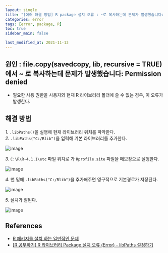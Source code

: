 ```yaml
---
layout: single
title: "[에러 해결 방법] R package 설치 오류 : ~로 복사하는데 문제가 발생했습니다: Permission denied"
categories: error
tags: [error, package, R]
toc: true
sidebar_main: false

last_modified_at: 2021-11-13
---
```


## 원인 : file.copy(savedcopy, lib, recursive = TRUE)에서 ~ 로 복사하는데 문제가 발생했습니다: Permission denied

- 필요한 사용 권한을 사용자와 현재 R 라이브러리 폴더에 쓸 수 없는 경우, 이 오류가 발생한다.

## 해결 방법 
*1.* `.libPaths()`을 실행해 현재 라이브러리 위치를 파악한다.  
*2.* `.libPaths("C:/Rlib")`을 입력해 기본 라이브러리를 추가한다. 

![image](https://user-images.githubusercontent.com/78655692/141605977-49101b0a-8932-407d-b7f3-faff14a8d4b4.png)

*3.* `C:\R\R-4.1.1\etc` 파일 위치로 가 `Rprofile.site` 파일을 메모장으로 실행한다.  

![image](https://user-images.githubusercontent.com/78655692/141606000-cb91698b-fa52-46e9-8459-11d90cc37dea.png)

*4.* 맨 밑에 `.libPaths("C:/Rlib")`을 추가해주면 영구적으로 기본경로가 저장된다.  

![image](https://user-images.githubusercontent.com/78655692/141606055-4b6b2f05-e645-4425-bc50-8be33bb52d3f.png)

*5.* 설치가 잘된다.  

![image](https://user-images.githubusercontent.com/78655692/141606078-b3d9487e-9ab8-49c2-82b9-3b9af6a50f59.png)


## References 
- [R 패키지를 설치 하는 일반적인 문제](https://support.microsoft.com/ko-kr/topic/r-%ED%8C%A8%ED%82%A4%EC%A7%80%EB%A5%BC-%EC%84%A4%EC%B9%98-%ED%95%98%EB%8A%94-%EC%9D%BC%EB%B0%98%EC%A0%81%EC%9D%B8-%EB%AC%B8%EC%A0%9C-0bf1f9ba-ead2-6335-46ec-190f6af75e44)
- [[R 공부하기] R 라이브러리 Package 설치 오류 (Error) - libPaths 설정하기](https://m.blog.naver.com/rickman2/221449799786)